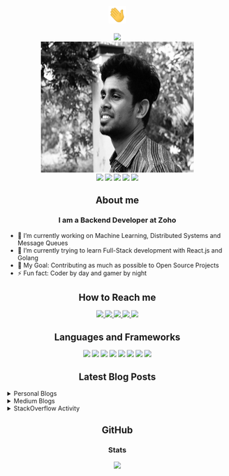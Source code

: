 <div align="center">
    <h2><img src="assets/img/wave.gif" width="40px" height="40px"></h2>
    <a href="https://git.io/typing-svg">
            <img src="https://bumblebee-typing-svg.herokuapp.com/?color=297EF7&size=24&lines=Hi+there!.+I+am+Sathish+Babu">
    </a>
</div>

<div align="center">
    <img src="assets/img/profile.jpg" width="350px" height="300px">
</div>

<div align="center">
    <img src="https://img.shields.io/twitter/follow/bumblebee2196?label=Follow">
    <img src="https://img.shields.io/github/stars/bumblebee211196?style=social">
    <img src="https://visitor-badge.glitch.me/badge?page_id=bumblebee211196.bumblebee211196">
    <img src="https://github.com/anmol098/anmol098/workflows/Waka%20Readme/badge.svg">
    <img src="https://img.shields.io/stackexchange/stackoverflow/r/6506040">
</div>

<div align="center">
    <h2>About me</h2>
    <h3>I am a Backend Developer at Zoho</h3>
    <div align="left">
        <ul>
            <li>🔭 I’m currently working on Machine Learning, Distributed Systems and Message Queues</li>
            <li>🌱 I’m currently trying to learn Full-Stack development with React.js and Golang</li>
            <li>🥅 My Goal: Contributing as much as possible to Open Source Projects</li>
            <li>⚡ Fun fact: Coder by day and gamer by night</li>
        </ul>
    </div>
</div>

<div align="center">
    <h2>How to Reach me</h2>
    <a href="https://stackoverflow.com/users/6506040/bumblebee?tab=profile">
        <img src="https://img.shields.io/badge/Stack_Overflow-FE7A16?style=for-the-badge&logo=stack-overflow&logoColor=white">
    </a>
    <a href="https://www.reddit.com/user/bumblebee2196">
        <img src="https://img.shields.io/badge/Reddit-FF4500?style=for-the-badge&logo=reddit&logoColor=white">
    </a>
    <a href="https://www.linkedin.com/in/sathish-babu-subramaniam-815909120/">
        <img src="https://img.shields.io/badge/LinkedIn-0077B5?style=for-the-badge&logo=linkedin&logoColor=white">
    </a>
    <a href="https://medium.com/@sathishbabu96n">
        <img src="https://img.shields.io/badge/Medium-12100E?style=for-the-badge&logo=medium&logoColor=white">
    </a>
    <a href="https://twitter.com/bumblebee2196">
        <img src="https://img.shields.io/badge/Twitter-1DA1F2?style=for-the-badge&logo=twitter&logoColor=white">
    </a>
</div>

<div align="center">
    <h2>Languages and Frameworks</h2>
    <img src="https://img.shields.io/badge/Python-3776AB?style=for-the-badge&logo=python&logoColor=white">
    <img src="https://img.shields.io/badge/Go-00ADD8?style=for-the-badge&logo=go&logoColor=white">
    <img src="https://img.shields.io/badge/Shell_Script-121011?style=for-the-badge&logo=gnu-bash&logoColor=white">
    <img src="https://img.shields.io/badge/MongoDB-4EA94B?style=for-the-badge&logo=mongodb&logoColor=white">
    <img src="https://img.shields.io/badge/rabbitmq-%23FF6600.svg?&style=for-the-badge&logo=rabbitmq&logoColor=white">
    <img src="https://img.shields.io/badge/Nginx-009639?style=for-the-badge&logo=nginx&logoColor=white">
    <img src="https://img.shields.io/badge/Heroku-430098?style=for-the-badge&logo=heroku&logoColor=white">
    <img src="https://img.shields.io/badge/scikit_learn-F7931E?style=for-the-badge&logo=scikit-learn&logoColor=white">
</div>

<div align="center">
    <h2>Latest Blog Posts</h2>
</div>

<details>
    <summary>Personal Blogs</summary>
    
<!-- BLOG:START -->
<a href="https://www.sathishbabu.co.in/semantic-segmentation/"><p>Semantic Segmentation using Python and OpenCV</p></a>

<a href="https://www.sathishbabu.co.in/face-recognition-using-python-and-opencv/"><p>Face Recognition using Python and OpenCV</p></a>

<a href="https://www.sathishbabu.co.in/face-detection-using-python-and-opencv/"><p>Face Detection using Python and OpenCV</p></a>

<a href="https://www.sathishbabu.co.in/simple-document-scanner/"><p>Simple Document Scanner using Python and OpenCV</p></a>

<a href="https://www.sathishbabu.co.in/custom-nginx-error-pages/"><p>Custom NGINX Error Pages</p></a>
<!-- BLOG:END -->

</details>

<details>
    <summary>Medium Blogs</summary>

<!-- MEDIUM:START -->
<a href="https://sathishbabu96n.medium.com/multiple-git-accounts-in-one-machine-7ec4fd40638f?source=rss-1aaaf8ec0f1d------2"><p>Multiple git accounts in one machine</p></a>

<a href="https://sathishbabu96n.medium.com/daily-coding-problem-problem-10-da50b93bfc67?source=rss-1aaaf8ec0f1d------2"><p>Daily Coding Problem: Problem #10</p></a>

<a href="https://sathishbabu96n.medium.com/daily-coding-problem-problem-6-81d311bf239f?source=rss-1aaaf8ec0f1d------2"><p>Daily Coding Problem: Problem #6</p></a>

<a href="https://sathishbabu96n.medium.com/daily-coding-problem-problem-5-254a2027063a?source=rss-1aaaf8ec0f1d------2"><p>Daily Coding Problem: Problem #5</p></a>

<a href="https://blog.devgenius.io/daily-coding-problem-problem-12-8056960a3b61?source=rss-1aaaf8ec0f1d------2"><p>Daily Coding Problem: Problem #12</p></a>
<!-- MEDIUM:END -->

</details>

<details>
    <summary>StackOverflow Activity</summary>

<!-- STACKOVERFLOW:START -->
<a href="https://stackoverflow.com/questions/68402761/can-someone-please-explain-to-me-why-clearing-a-dictionary-after-its-been-appen/68403643#68403643"><p>Answer by bumblebee for Can someone please explain to me why clearing a dictionary after it&#39;s been appended to a list wipes out the list? Do I have to commit it somehow?</p></a>

<a href="https://stackoverflow.com/questions/67832669/using-python-output-xml/67832777#67832777"><p>Answer by bumblebee for Using python output xml</p></a>

<a href="https://stackoverflow.com/questions/67085345/recursive-function-does-not-work-as-expected/67085413#67085413"><p>Answer by bumblebee for recursive function does not work as expected</p></a>

<a href="https://stackoverflow.com/questions/65294066/why-is-only-one-rabbitmq-consumer-receiving-all-the-messages-when-i-have-two-con/65300591#65300591"><p>Answer by bumblebee for Why is only one RabbitMQ consumer receiving all the messages when I have two consumer threads going?</p></a>

<a href="https://stackoverflow.com/questions/64237016/python3-run-function-while-there-is-internet-connection-check-connection-every/64238337#64238337"><p>Answer by bumblebee for Python3 Run function while there is internet connection + check connection every x min</p></a>
<!-- STACKOVERFLOW:END -->

</details>

<div align="center">
    <h2>GitHub</h2>
    <h3>Stats</h3>
    <a href="https://github.com/anuraghazra/github-readme-stats">
        <img src="https://github-readme-stats.vercel.app/api?username=bumblebee211196&show_icons=true">
    </a>
</div>
